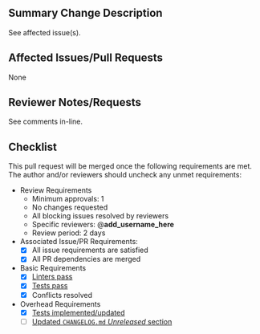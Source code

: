 <!-- markdownlint-disable-next-line first-line-heading -->
## Summary Change Description
<!-- Briefly describe the changes (leaving details to the issue(s)). -->
See affected issue(s).

## Affected Issues/Pull Requests
<!-- Examples:
- Resolves no documented issue
- Resolves #__issue_number__
- Partially addresses #__issue_number__
- Merges into branch `__branch_name__`
- Previous PR #__pull_request_number__
- Next PR #__pull_request_number__
- Do not merge until merge of PR #__pull_request_number__
-->
None

## Reviewer Notes/Requests
<!-- Notes to help the reviewer or requests for specific scrutiny.
E.g. Please make sure I have accounted for all possible inputs. -->
See comments in-line.

## Checklist
<!-- If any requirements are not met, uncheck and explain.
E.g. Linting errors pre-date this PR. -->
This pull request will be merged once the following requirements are met.  The
author and/or reviewers should uncheck any unmet requirements:
<!-- Check/complete items if not applicable. -->
- Review Requirements
  - Minimum approvals: 1 <!-- Edit based on complexity. -->
  - No changes requested
  - All blocking issues resolved by reviewers
  - Specific reviewers: @__add_username_here__ <!-- Approvals required even if minimum met. -->
  - Review period: 2 days <!-- Edit based on complexity. -->
- Associated Issue/PR Requirements: <!-- Assert resolved issues/PRs are done/merged. -->
  - [x] All issue requirements are satisfied
  - [x] All PR dependencies are merged
- Basic Requirements <!-- Uncheck to indicate items you are yet to address. -->
  - [x] [Linters pass](https://github.com/Princeton-LSI-ResearchComputing/tracebase/blob/main/CONTRIBUTING.md#linting)
  - [x] [Tests pass](https://github.com/Princeton-LSI-ResearchComputing/tracebase/blob/main/CONTRIBUTING.md#quality-control)
  - [x] Conflicts resolved
- Overhead Requirements <!-- Requirements indirectly related to the issues. -->
  - [x] [Tests implemented/updated](https://github.com/Princeton-LSI-ResearchComputing/tracebase/blob/main/CONTRIBUTING.md#test-implementation)
  - [ ] [Updated `CHANGELOG.md` *Unreleased* section](https://github.com/Princeton-LSI-ResearchComputing/tracebase/blob/main/changelog.md)
